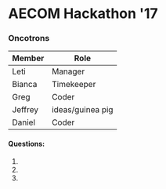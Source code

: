 # AECOM Hackathon '17

### **Oncotrons**

Member | Role
---------|--------
Leti | Manager
Bianca | Timekeeper
Greg | Coder
Jeffrey | ideas/guinea pig
Daniel | Coder

#### **Questions:**

1.

2.

3.





